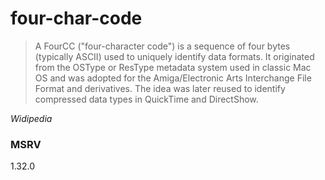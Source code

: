 # four-char-code

> A FourCC ("four-character code") is a sequence of four bytes (typically ASCII) used to uniquely identify data formats. It originated from the OSType or ResType metadata system used in classic Mac OS and was adopted for the Amiga/Electronic Arts Interchange File Format and derivatives. The idea was later reused to identify compressed data types in QuickTime and DirectShow.

*Widipedia*

### MSRV

1.32.0
